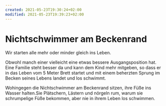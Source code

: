 ```yaml
---
created: 2021-05-23T19:30:24+02:00
modified: 2021-05-23T19:39:23+02:00
---
```


# Nichtschwimmer am Beckenrand

Wir starten alle mehr oder minder gleich ins Leben.

Obwohl manch einer vielleicht eine etwas bessere Ausgangsposition hat. Eine Familie steht besser da und kann dem Kind mehr mitgeben, so dass er in das Leben vom 5 Meter Brett startet und mit einem beherzten Sprung im Becken seines Lebens landet und los schwimmt.

Wohingegen die Nichtschwimmer am Beckenrand sitzen, ihre Füße ins Wasser halten.Sie Plätschern, Lästern und nörgeln rum, warum sie schrumpelige Füße bekommen, aber nie in ihrem Leben los schwimmen.